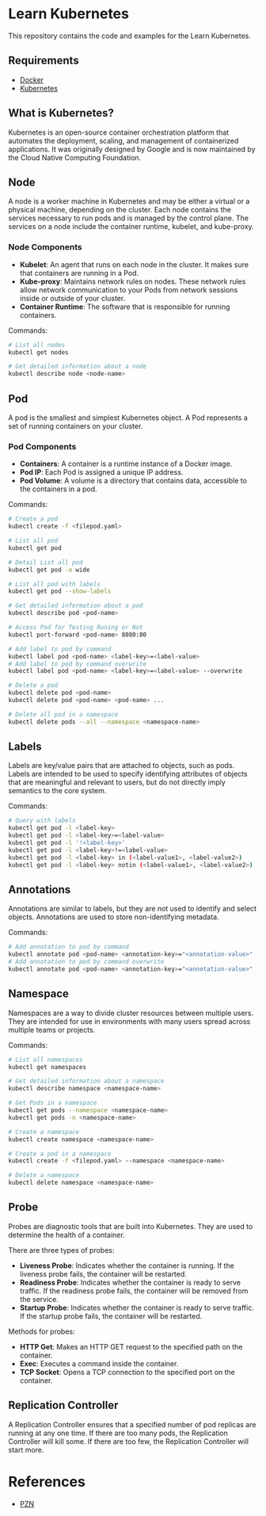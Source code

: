 # Learn Kubernetes

This repository contains the code and examples for the Learn Kubernetes.

## Requirements

- [Docker](https://www.docker.com/)
- [Kubernetes](https://kubernetes.io/)

## What is Kubernetes?

Kubernetes is an open-source container orchestration platform that automates the deployment, scaling, and management of containerized applications. It was originally designed by Google and is now maintained by the Cloud Native Computing Foundation.

## Node

A node is a worker machine in Kubernetes and may be either a virtual or a physical machine, depending on the cluster. Each node contains the services necessary to run pods and is managed by the control plane. The services on a node include the container runtime, kubelet, and kube-proxy.

### Node Components

- **Kubelet**: An agent that runs on each node in the cluster. It makes sure that containers are running in a Pod.
- **Kube-proxy**: Maintains network rules on nodes. These network rules allow network communication to your Pods from network sessions inside or outside of your cluster.
- **Container Runtime**: The software that is responsible for running containers.

Commands:

```bash
# List all nodes
kubectl get nodes

# Get detailed information about a node
kubectl describe node <node-name>
```

## Pod

A pod is the smallest and simplest Kubernetes object. A Pod represents a set of running containers on your cluster.

### Pod Components

- **Containers**: A container is a runtime instance of a Docker image.
- **Pod IP**: Each Pod is assigned a unique IP address.
- **Pod Volume**: A volume is a directory that contains data, accessible to the containers in a pod.

Commands:

```bash
# Create a pod
kubectl create -f <filepod.yaml>

# List all pod
kubectl get pod

# Detail List all pod
kubectl get pod -o wide

# List all pod with labels
kubectl get pod --show-labels

# Get detailed information about a pod
kubectl describe pod <pod-name>

# Access Pod for Testing Runing or Not
kubectl port-forward <pod-name> 8080:80

# Add label to pod by command
kubectl label pod <pod-name> <label-key>=<label-value>
# Add label to pod by command overwrite
kubectl label pod <pod-name> <label-key>=<label-value> --overwrite

# Delete a pod
kubectl delete pod <pod-name>
kubectl delete pod <pod-name> <pod-name> ...

# Delete all pod in a namespace
kubectl delete pods --all --namespace <namespace-name>
```

## Labels

Labels are key/value pairs that are attached to objects, such as pods. Labels are intended to be used to specify identifying attributes of objects that are meaningful and relevant to users, but do not directly imply semantics to the core system.

Commands:

```bash
# Query with labels
kubectl get pod -l <label-key>
kubectl get pod -l <label-key>=<label-value>
kubectl get pod -l '!<label-key>'
kubectl get pod -l <label-key>!=<label-value>
kubectl get pod -l <label-key> in (<label-value1>, <label-value2>)
kubectl get pod -l <label-key> notin (<label-value1>, <label-value2>)
```

## Annotations

Annotations are similar to labels, but they are not used to identify and select objects. Annotations are used to store non-identifying metadata.

Commands:

```bash
# Add annotation to pod by command
kubectl annotate pod <pod-name> <annotation-key>="<annotation-value>"
# Add annotation to pod by command overwrite
kubectl annotate pod <pod-name> <annotation-key>="<annotation-value>" --overwrite
```

## Namespace

Namespaces are a way to divide cluster resources between multiple users. They are intended for use in environments with many users spread across multiple teams or projects.

Commands:

```bash
# List all namespaces
kubectl get namespaces

# Get detailed information about a namespace
kubectl describe namespace <namespace-name>

# Get Pods in a namespace
kubectl get pods --namespace <namespace-name>
kubectl get pods -n <namespace-name>

# Create a namespace
kubectl create namespace <namespace-name>

# Create a pod in a namespace
kubectl create -f <filepod.yaml> --namespace <namespace-name>

# Delete a namespace
kubectl delete namespace <namespace-name>
```

## Probe

Probes are diagnostic tools that are built into Kubernetes. They are used to determine the health of a container.

There are three types of probes:
- **Liveness Probe**: Indicates whether the container is running. If the liveness probe fails, the container will be restarted.
- **Readiness Probe**: Indicates whether the container is ready to serve traffic. If the readiness probe fails, the container will be removed from the service.
- **Startup Probe**: Indicates whether the container is ready to serve traffic. If the startup probe fails, the container will be restarted.

Methods for probes:
- **HTTP Get**: Makes an HTTP GET request to the specified path on the container.
- **Exec**: Executes a command inside the container.
- **TCP Socket**: Opens a TCP connection to the specified port on the container.

## Replication Controller

A Replication Controller ensures that a specified number of pod replicas are running at any one time. If there are too many pods, the Replication Controller will kill some. If there are too few, the Replication Controller will start more.

# References

- [PZN](https://github.com/khannedy/belajar-kubernetes/tree/master)
